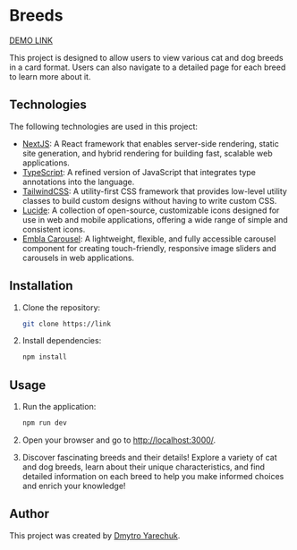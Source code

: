 # Breeds

[DEMO LINK](https://Link)

This project is designed to allow users to view various cat and dog breeds in a card format. Users can also navigate to a detailed page for each breed to learn more about it.

## Technologies

The following technologies are used in this project:

- [NextJS](https://nextjs.org/): A React framework that enables server-side rendering, static site generation, and hybrid rendering for building fast, scalable web applications.
- [TypeScript](https://www.typescriptlang.org/): A refined version of JavaScript that integrates type annotations into the language.
- [TailwindCSS](https://tailwindcss.com/): A utility-first CSS framework that provides low-level utility classes to build custom designs without having to write custom CSS.
- [Lucide](https://lucide.dev/): A collection of open-source, customizable icons designed for use in web and mobile applications, offering a wide range of simple and consistent icons.
- [Embla Carousel](https://www.embla-carousel.com/): A lightweight, flexible, and fully accessible carousel component for creating touch-friendly, responsive image sliders and carousels in web applications.

## Installation

1. Clone the repository:

   ```bash
   git clone https://link
   ```

2. Install dependencies:

   ```bash
   npm install
   ```

## Usage

1. Run the application:

   ```bash
   npm run dev
   ```

2. Open your browser and go to [http://localhost:3000/](http://localhost:3000/).

3. Discover fascinating breeds and their details! Explore a variety of cat and dog breeds, learn about their unique characteristics, and find detailed information on each breed to help you make informed choices and enrich your knowledge!

## Author

This project was created by [Dmytro Yarechuk](https://github.com/Dyarechuk).

